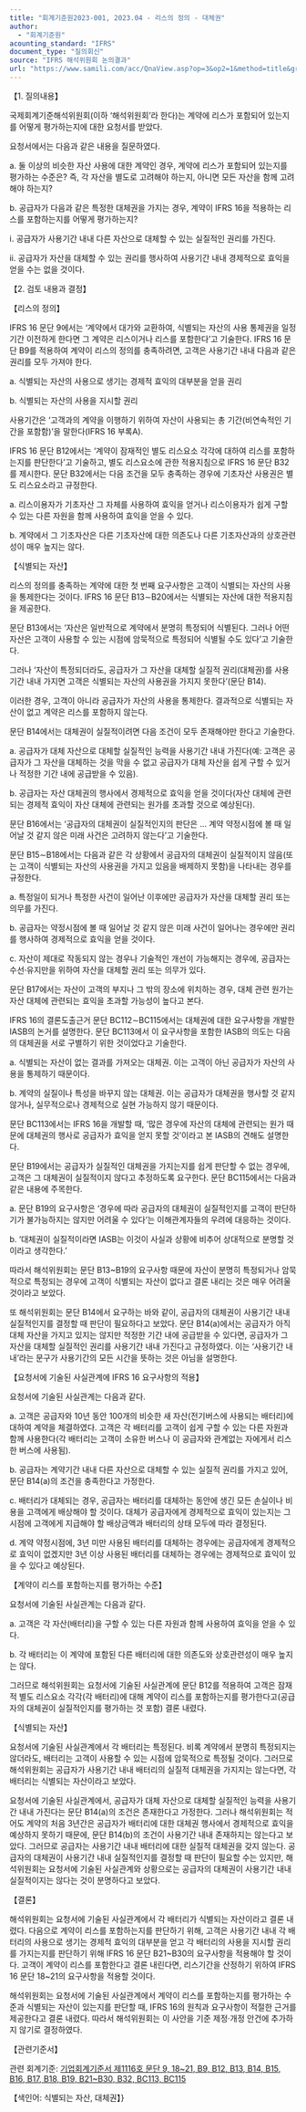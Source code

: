 ```yaml
---
title: "회계기준원2023-001, 2023.04 - 리스의 정의 - 대체권"
author:
  - "회계기준원"
acounting_standard: "IFRS"
document_type: "질의회신"
source: "IFRS 해석위원회 논의결과"
url: "https://www.samili.com/acc/QnaView.asp?op=3&op2=1&method=title&group=2123-15;1&orgcode=2&searchword=&page=2&code=%ED%9A%8C%EA%B3%84%EA%B8%B0%EC%A4%80%EC%9B%902023%2D001%3A20230430"
---
```

【1. 질의내용】

국제회계기준해석위원회(이하 ‘해석위원회’라 한다)는 계약에 리스가 포함되어 있는지를 어떻게 평가하는지에 대한 요청서를 받았다.

요청서에서는 다음과 같은 내용을 질문하였다.

a. 둘 이상의 비슷한 자산 사용에 대한 계약인 경우, 계약에 리스가 포함되어 있는지를 평가하는 수준은? 즉, 각 자산을 별도로 고려해야 하는지, 아니면 모든 자산을 함께 고려해야 하는지?

b. 공급자가 다음과 같은 특정한 대체권을 가지는 경우, 계약이 IFRS 16을 적용하는 리스를 포함하는지를 어떻게 평가하는지?

ⅰ. 공급자가 사용기간 내내 다른 자산으로 대체할 수 있는 실질적인 권리를 가진다.

ⅱ. 공급자가 자산을 대체할 수 있는 권리를 행사하여 사용기간 내내 경제적으로 효익을 얻을 수는 없을 것이다.

  

【2. 검토 내용과 결정】

  

【리스의 정의】

IFRS 16 문단 9에서는 ‘계약에서 대가와 교환하여, 식별되는 자산의 사용 통제권을 일정 기간 이전하게 한다면 그 계약은 리스이거나 리스를 포함한다’고 기술한다. IFRS 16 문단 B9를 적용하여 계약이 리스의 정의를 충족하려면, 고객은 사용기간 내내 다음과 같은 권리를 모두 가져야 한다.

a. 식별되는 자산의 사용으로 생기는 경제적 효익의 대부분을 얻을 권리

b. 식별되는 자산의 사용을 지시할 권리

  

사용기간은 ‘고객과의 계약을 이행하기 위하여 자산이 사용되는 총 기간(비연속적인 기간을 포함함)’을 말한다(IFRS 16 부록A).

  

IFRS 16 문단 B12에서는 ‘계약이 잠재적인 별도 리스요소 각각에 대하여 리스를 포함하는지를 판단한다’고 기술하고, 별도 리스요소에 관한 적용지침으로 IFRS 16 문단 B32를 제시한다. 문단 B32에서는 다음 조건을 모두 충족하는 경우에 기초자산 사용권은 별도 리스요소라고 규정한다.

a. 리스이용자가 기초자산 그 자체를 사용하여 효익을 얻거나 리스이용자가 쉽게 구할 수 있는 다른 자원을 함께 사용하여 효익을 얻을 수 있다.

b. 계약에서 그 기초자산은 다른 기초자산에 대한 의존도나 다른 기초자산과의 상호관련성이 매우 높지는 않다.

  
  

【식별되는 자산】

리스의 정의를 충족하는 계약에 대한 첫 번째 요구사항은 고객이 식별되는 자산의 사용을 통제한다는 것이다. IFRS 16 문단 B13∼B20에서는 식별되는 자산에 대한 적용지침을 제공한다.

  

문단 B13에서는 ‘자산은 일반적으로 계약에서 분명히 특정되어 식별된다. 그러나 어떤 자산은 고객이 사용할 수 있는 시점에 암묵적으로 특정되어 식별될 수도 있다’고 기술한다.

  

그러나 ‘자산이 특정되더라도, 공급자가 그 자산을 대체할 실질적 권리(대체권)를 사용기간 내내 가지면 고객은 식별되는 자산의 사용권을 가지지 못한다’(문단 B14).

이러한 경우, 고객이 아니라 공급자가 자산의 사용을 통제한다. 결과적으로 식별되는 자산이 없고 계약은 리스를 포함하지 않는다.

  

문단 B14에서는 대체권이 실질적이려면 다음 조건이 모두 존재해야만 한다고 기술한다.

a. 공급자가 대체 자산으로 대체할 실질적인 능력을 사용기간 내내 가진다(예: 고객은 공급자가 그 자산을 대체하는 것을 막을 수 없고 공급자가 대체 자산을 쉽게 구할 수 있거나 적정한 기간 내에 공급받을 수 있음).

b. 공급자는 자산 대체권의 행사에서 경제적으로 효익을 얻을 것이다(자산 대체에 관련되는 경제적 효익이 자산 대체에 관련되는 원가를 초과할 것으로 예상된다).

  

문단 B16에서는 ‘공급자의 대체권이 실질적인지의 판단은 … 계약 약정시점에 볼 때 일어날 것 같지 않은 미래 사건은 고려하지 않는다’고 기술한다.

  

문단 B15∼B18에서는 다음과 같은 각 상황에서 공급자의 대체권이 실질적이지 않음(또는 고객이 식별되는 자산의 사용권을 가지고 있음을 배제하지 못함)을 나타내는 경우를 규정한다.

a. 특정일이 되거나 특정한 사건이 일어난 이후에만 공급자가 자산을 대체할 권리 또는 의무를 가진다.

b. 공급자는 약정시점에 볼 때 일어날 것 같지 않은 미래 사건이 일어나는 경우에만 권리를 행사하여 경제적으로 효익을 얻을 것이다.

c. 자산이 제대로 작동되지 않는 경우나 기술적인 개선이 가능해지는 경우에, 공급자는 수선·유지만을 위하여 자산을 대체할 권리 또는 의무가 있다.

  

문단 B17에서는 자산이 고객의 부지나 그 밖의 장소에 위치하는 경우, 대체 관련 원가는 자산 대체에 관련되는 효익을 초과할 가능성이 높다고 본다.

  

IFRS 16의 결론도출근거 문단 BC112∼BC115에서는 대체권에 대한 요구사항을 개발한 IASB의 논거를 설명한다. 문단 BC113에서 이 요구사항을 포함한 IASB의 의도는 다음의 대체권을 서로 구별하기 위한 것이었다고 기술한다.

a. 식별되는 자산이 없는 결과를 가져오는 대체권. 이는 고객이 아닌 공급자가 자산의 사용을 통제하기 때문이다.

b. 계약의 실질이나 특성을 바꾸지 않는 대체권. 이는 공급자가 대체권을 행사할 것 같지 않거나, 실무적으로나 경제적으로 실현 가능하지 않기 때문이다.

  

문단 BC113에서는 IFRS 16을 개발할 때, ‘많은 경우에 자산의 대체에 관련되는 원가 때문에 대체권의 행사로 공급자가 효익을 얻지 못할 것’이라고 본 IASB의 견해도 설명한다.

  

문단 B19에서는 공급자가 실질적인 대체권을 가지는지를 쉽게 판단할 수 없는 경우에, 고객은 그 대체권이 실질적이지 않다고 추정하도록 요구한다. 문단 BC115에서는 다음과 같은 내용에 주목한다.

a. 문단 B19의 요구사항은 ‘경우에 따라 공급자의 대체권이 실질적인지를 고객이 판단하기가 불가능하지는 않지만 어려울 수 있다’는 이해관계자들의 우려에 대응하는 것이다.

b. ‘대체권이 실질적이라면 IASB는 이것이 사실과 상황에 비추어 상대적으로 분명할 것이라고 생각한다.’

  

따라서 해석위원회는 문단 B13~B19의 요구사항 때문에 자산이 분명히 특정되거나 암묵적으로 특정되는 경우에 고객이 식별되는 자산이 없다고 결론 내리는 것은 매우 어려울 것이라고 보았다.

  

또 해석위원회는 문단 B14에서 요구하는 바와 같이, 공급자의 대체권이 사용기간 내내 실질적인지를 결정할 때 판단이 필요하다고 보았다. 문단 B14(a)에서는 공급자가 아직 대체 자산을 가지고 있지는 않지만 적정한 기간 내에 공급받을 수 있다면, 공급자가 그 자산을 대체할 실질적인 권리를 사용기간 내내 가진다고 규정하였다. 이는 ‘사용기간 내내’라는 문구가 사용기간의 모든 시간을 뜻하는 것은 아님을 설명한다.

  
  

【요청서에 기술된 사실관계에 IFRS 16 요구사항의 적용】

요청서에 기술된 사실관계는 다음과 같다.

a. 고객은 공급자와 10년 동안 100개의 비슷한 새 자산(전기버스에 사용되는 배터리)에 대하여 계약을 체결하였다. 고객은 각 배터리를 고객이 쉽게 구할 수 있는 다른 자원과 함께 사용한다(각 배터리는 고객이 소유한 버스나 이 공급자와 관계없는 자에게서 리스한 버스에 사용됨).

b. 공급자는 계약기간 내내 다른 자산으로 대체할 수 있는 실질적 권리를 가지고 있어, 문단 B14(a)의 조건을 충족한다고 가정한다.

c. 배터리가 대체되는 경우, 공급자는 배터리를 대체하는 동안에 생긴 모든 손실이나 비용을 고객에게 배상해야 할 것이다. 대체가 공급자에게 경제적으로 효익이 있는지는 그 시점에 고객에게 지급해야 할 배상금액과 배터리의 상태 모두에 따라 결정된다.

d. 계약 약정시점에, 3년 미만 사용된 배터리를 대체하는 경우에는 공급자에게 경제적으로 효익이 없겠지만 3년 이상 사용된 배터리를 대체하는 경우에는 경제적으로 효익이 있을 수 있다고 예상된다.

  
  

【계약이 리스를 포함하는지를 평가하는 수준】

요청서에 기술된 사실관계는 다음과 같다.

a. 고객은 각 자산(배터리)을 구할 수 있는 다른 자원과 함께 사용하여 효익을 얻을 수 있다.

b. 각 배터리는 이 계약에 포함된 다른 배터리에 대한 의존도와 상호관련성이 매우 높지는 않다.

그러므로 해석위원회는 요청서에 기술된 사실관계에 문단 B12를 적용하여 고객은 잠재적 별도 리스요소 각각(각 배터리)에 대해 계약이 리스를 포함하는지를 평가한다고(공급자의 대체권이 실질적인지를 평가하는 것 포함) 결론 내렸다.

  
  

【식별되는 자산】

요청서에 기술된 사실관계에서 각 배터리는 특정된다. 비록 계약에서 분명히 특정되지는 않더라도, 배터리는 고객이 사용할 수 있는 시점에 암묵적으로 특정될 것이다. 그러므로 해석위원회는 공급자가 사용기간 내내 배터리의 실질적 대체권을 가지지는 않는다면, 각 배터리는 식별되는 자산이라고 보았다.

요청서에 기술된 사실관계에서, 공급자가 대체 자산으로 대체할 실질적인 능력을 사용기간 내내 가진다는 문단 B14(a)의 조건은 존재한다고 가정한다. 그러나 해석위원회는 적어도 계약의 처음 3년간은 공급자가 배터리에 대한 대체권 행사에서 경제적으로 효익을 예상하지 못하기 때문에, 문단 B14(b)의 조건이 사용기간 내내 존재하지는 않는다고 보았다. 그러므로 공급자는 사용기간 내내 배터리에 대한 실질적 대체권을 갖지 않는다. 공급자의 대체권이 사용기간 내내 실질적인지를 결정할 때 판단이 필요할 수는 있지만, 해석위원회는 요청서에 기술된 사실관계와 상황으로는 공급자의 대체권이 사용기간 내내 실질적이지는 않다는 것이 분명하다고 보았다.

  
  

【결론】

해석위원회는 요청서에 기술된 사실관계에서 각 배터리가 식별되는 자산이라고 결론 내렸다. 다음으로 계약이 리스를 포함하는지를 판단하기 위해, 고객은 사용기간 내내 각 배터리의 사용으로 생기는 경제적 효익의 대부분을 얻고 각 배터리의 사용을 지시할 권리를 가지는지를 판단하기 위해 IFRS 16 문단 B21~B30의 요구사항을 적용해야 할 것이다. 고객이 계약이 리스를 포함한다고 결론 내린다면, 리스기간을 산정하기 위하여 IFRS 16 문단 18~21의 요구사항을 적용할 것이다.

해석위원회는 요청서에 기술된 사실관계에서 계약이 리스를 포함하는지를 평가하는 수준과 식별되는 자산이 있는지를 판단할 때, IFRS 16의 원칙과 요구사항이 적절한 근거를 제공한다고 결론 내렸다. 따라서 해석위원회는 이 사안을 기준 제정·개정 안건에 추가하지 않기로 결정하였다.

  

【관련기준서】

관련 회계기준: [기업회계기준서 제1116호 문단 9, 18~21, B9, B12, B13, B14, B15, B16, B17, B18, B19, B21~B30, B32, BC113, BC115](https://www.samili.com/acc/)

【색인어: 식별되는 자산, 대체권】}